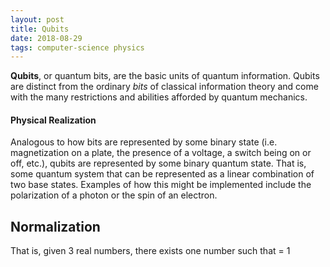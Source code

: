 ```yaml
---
layout: post
title: Qubits
date: 2018-08-29
tags: computer-science physics
---
```

**Qubits**, or quantum bits, are the basic units of quantum information. Qubits are distinct from the ordinary *bits* of classical information theory and come with the many restrictions and abilities afforded by quantum mechanics.

#### Physical Realization
Analogous to how bits are represented by some binary state (i.e. magnetization on a plate, the presence of a voltage, a switch being on or off, etc.), qubits are represented by some binary quantum state. That is, some quantum system that can be represented as a linear combination of two base states. Examples of how this might be implemented include the polarization of a photon or the spin of an electron.

## Normalization
That is, given 3 real numbers, there exists one number such that = 1
